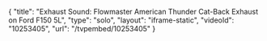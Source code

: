 {
    "title": "Exhaust Sound: Flowmaster American Thunder Cat-Back Exhaust on Ford F150 5L",
    "type": "solo",
    "layout": "iframe-static",
    "videoId": "10253405",
    "url": "\/tvpembed\/10253405"
}
